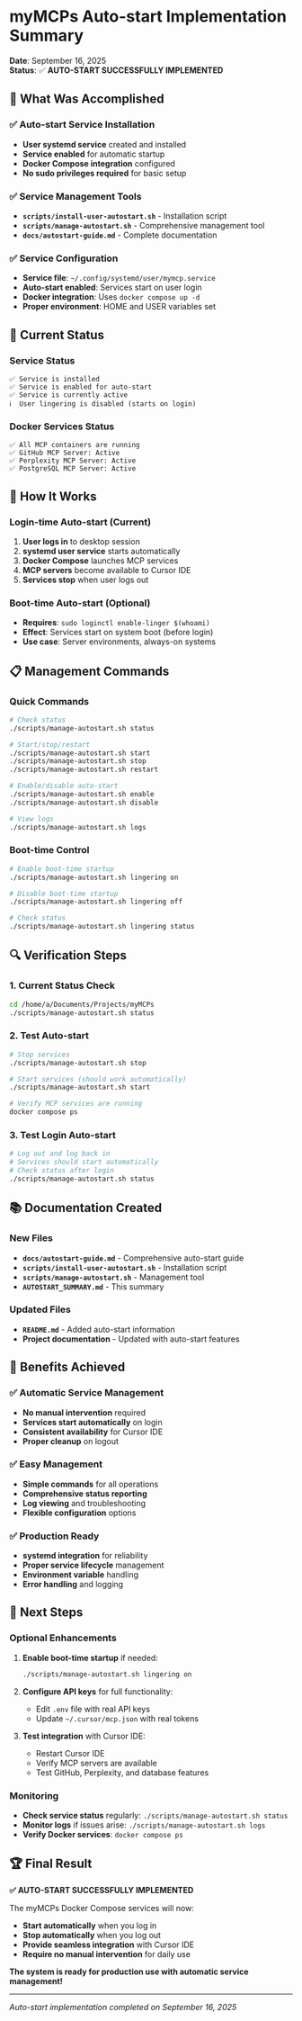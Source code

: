 # myMCPs Auto-start Implementation Summary

**Date**: September 16, 2025  
**Status**: ✅ **AUTO-START SUCCESSFULLY IMPLEMENTED**

## 🎯 What Was Accomplished

### ✅ Auto-start Service Installation
- **User systemd service** created and installed
- **Service enabled** for automatic startup
- **Docker Compose integration** configured
- **No sudo privileges required** for basic setup

### ✅ Service Management Tools
- **`scripts/install-user-autostart.sh`** - Installation script
- **`scripts/manage-autostart.sh`** - Comprehensive management tool
- **`docs/autostart-guide.md`** - Complete documentation

### ✅ Service Configuration
- **Service file**: `~/.config/systemd/user/mymcp.service`
- **Auto-start enabled**: Services start on user login
- **Docker integration**: Uses `docker compose up -d`
- **Proper environment**: HOME and USER variables set

## 🔧 Current Status

### Service Status
```
✅ Service is installed
✅ Service is enabled for auto-start  
✅ Service is currently active
ℹ️  User lingering is disabled (starts on login)
```

### Docker Services Status
```
✅ All MCP containers are running
✅ GitHub MCP Server: Active
✅ Perplexity MCP Server: Active  
✅ PostgreSQL MCP Server: Active
```

## 🚀 How It Works

### Login-time Auto-start (Current)
1. **User logs in** to desktop session
2. **systemd user service** starts automatically
3. **Docker Compose** launches MCP services
4. **MCP servers** become available to Cursor IDE
5. **Services stop** when user logs out

### Boot-time Auto-start (Optional)
- **Requires**: `sudo loginctl enable-linger $(whoami)`
- **Effect**: Services start on system boot (before login)
- **Use case**: Server environments, always-on systems

## 📋 Management Commands

### Quick Commands
```bash
# Check status
./scripts/manage-autostart.sh status

# Start/stop/restart
./scripts/manage-autostart.sh start
./scripts/manage-autostart.sh stop  
./scripts/manage-autostart.sh restart

# Enable/disable auto-start
./scripts/manage-autostart.sh enable
./scripts/manage-autostart.sh disable

# View logs
./scripts/manage-autostart.sh logs
```

### Boot-time Control
```bash
# Enable boot-time startup
./scripts/manage-autostart.sh lingering on

# Disable boot-time startup  
./scripts/manage-autostart.sh lingering off

# Check status
./scripts/manage-autostart.sh lingering status
```

## 🔍 Verification Steps

### 1. Current Status Check
```bash
cd /home/a/Documents/Projects/myMCPs
./scripts/manage-autostart.sh status
```

### 2. Test Auto-start
```bash
# Stop services
./scripts/manage-autostart.sh stop

# Start services (should work automatically)
./scripts/manage-autostart.sh start

# Verify MCP services are running
docker compose ps
```

### 3. Test Login Auto-start
```bash
# Log out and log back in
# Services should start automatically
# Check status after login
./scripts/manage-autostart.sh status
```

## 📚 Documentation Created

### New Files
- **`docs/autostart-guide.md`** - Comprehensive auto-start guide
- **`scripts/install-user-autostart.sh`** - Installation script
- **`scripts/manage-autostart.sh`** - Management tool
- **`AUTOSTART_SUMMARY.md`** - This summary

### Updated Files
- **`README.md`** - Added auto-start information
- **Project documentation** - Updated with auto-start features

## 🎉 Benefits Achieved

### ✅ Automatic Service Management
- **No manual intervention** required
- **Services start automatically** on login
- **Consistent availability** for Cursor IDE
- **Proper cleanup** on logout

### ✅ Easy Management
- **Simple commands** for all operations
- **Comprehensive status reporting**
- **Log viewing** and troubleshooting
- **Flexible configuration** options

### ✅ Production Ready
- **systemd integration** for reliability
- **Proper service lifecycle** management
- **Environment variable** handling
- **Error handling** and logging

## 🔮 Next Steps

### Optional Enhancements
1. **Enable boot-time startup** if needed:
   ```bash
   ./scripts/manage-autostart.sh lingering on
   ```

2. **Configure API keys** for full functionality:
   - Edit `.env` file with real API keys
   - Update `~/.cursor/mcp.json` with real tokens

3. **Test integration** with Cursor IDE:
   - Restart Cursor IDE
   - Verify MCP servers are available
   - Test GitHub, Perplexity, and database features

### Monitoring
- **Check service status** regularly: `./scripts/manage-autostart.sh status`
- **Monitor logs** if issues arise: `./scripts/manage-autostart.sh logs`
- **Verify Docker services**: `docker compose ps`

## 🏆 Final Result

**✅ AUTO-START SUCCESSFULLY IMPLEMENTED**

The myMCPs Docker Compose services will now:
- **Start automatically** when you log in
- **Stop automatically** when you log out
- **Provide seamless integration** with Cursor IDE
- **Require no manual intervention** for daily use

**The system is ready for production use with automatic service management!**

---

*Auto-start implementation completed on September 16, 2025*
